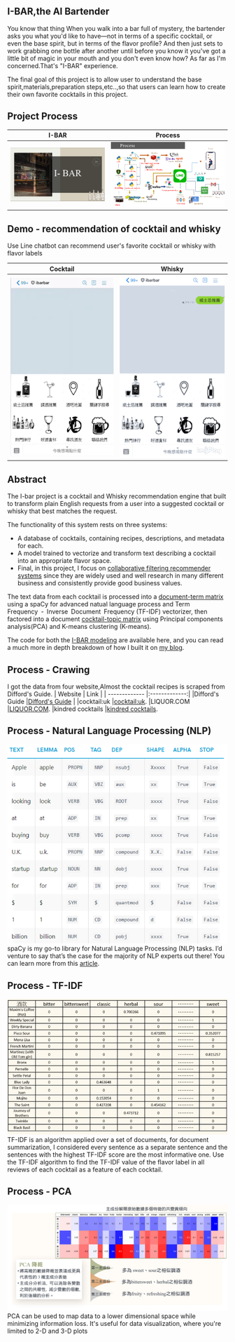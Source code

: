 ## I-BAR,the AI Bartender

You know that thing  When you walk into a bar full of mystery, the bartender asks you what you'd like to have—not in terms of a specific cocktail, or even the base spirit, but in terms of the flavor profile? And then just sets to work grabbing one bottle after another until before you know it you've got a little bit of magic in your mouth and you don't even know how? As far as I'm concerned.That's "I-BAR" experience.

The final goal of this project is to allow user to understand the base spirit,materials,preparation steps,etc..,so that users can learn how to create their own favorite cocktails in this project.


## Project  Process

| I-BAR         |    Process    |
| ------------- |:-------------:|
|![image](https://github.com/Han-lai/I-BAR/blob/master/01%20demo%E5%9C%96%E6%AA%94/I-BAR.png?raw=true)  |![image](https://github.com/Han-lai/I-BAR/blob/master/01%20demo%E5%9C%96%E6%AA%94/process.png?raw=true) |
## Demo - recommendation of cocktail and whisky
 Use Line chatbot can recommend user's favorite cocktail or whisky with flavor labels 

| Cocktail      | Whisky        |
| ------------- |:-------------:|
|![image](https://github.com/Han-lai/I-BAR/blob/master/01%20demo%E5%9C%96%E6%AA%94/cocktail_demo.gif?raw=true)      |![image](https://github.com/Han-lai/I-BAR/blob/master/01%20demo%E5%9C%96%E6%AA%94/whisky.gif?raw=true)   |


## Abstract

The I-bar project is a cocktail and Whisky recommendation engine that built to transform plain English requests from a user into a suggested cocktail or whisky that best matches the request.

The functionality of this system rests on three systems:
* A database of cocktails, containing recipes, descriptions, and metadata for each.
* A model trained to vectorize and transform text describing a cocktail into an appropriate flavor space.
* Final, in this project, I focus on [collaborative filtering recommender systems](https://github.com/Han-lai/WhiskyRecommendationSystem
) since they are widely used and well research in many different business and consistently provide good business values. 

The text data from each cocktail is processed into a [document-term matrix](https://github.com/Han-lai/I-BAR/blob/master/TFIDF/TF-IDF_cocktail.py) using a spaCy for advanced natual language process and Term Frequency - Inverse Document Frequency (TF-IDF) vectorizer, then factored into a document [cocktail-topic matrix](https://github.com/Han-lai/I-BAR/blob/master/kmeans/pca_kmeans_model.py) using Principal components analysis(PCA) and K-means clustering (K-means). 

The code for both the [I-BAR modeling](https://github.com/Han-lai/I-BAR/blob/master/kmeans/pca_kmeans_model.py) are available here, and you can read a much more in depth breakdown of how I built it on [my blog](https://hanjobs-com.webnode.tw/).


## Process - Crawing
I got the data from four website,Almost the cocktail recipes is scraped from Difford's Guide.
| Website          | Link       |
| -------------    |:-------------:|
|Difford's Guide   |[Difford's Guide](https://www.diffordsguide.com/)  |
|cocktail:uk       |[cocktail:uk](https://www.cocktail.uk.com/).
|LIQUOR.COM        |[LIQUOR.COM](https://www.liquor.com/).
|kindred cocktails |[kindred cocktails](https://kindredcocktails.com/).

## Process - Natural Language Processing (NLP)
![image](https://github.com/Han-lai/I-BAR/blob/master/01%20demo%E5%9C%96%E6%AA%94/spacy.PNG?raw=true) 
spaCy is my go-to library for Natural Language Processing (NLP) tasks. I’d venture to say that’s the case for the majority of NLP experts out there! You can learn more from this [article](https://hanjobs-com.webnode.tw/l/spacy/).


## Process - TF-IDF
![image](https://github.com/Han-lai/I-BAR/blob/master/01%20demo%E5%9C%96%E6%AA%94/TF-IDF.png?raw=true) 
TF-IDF is an algorithm applied over a set of documents, for document summarization, I considered every sentence as a separate sentence and the sentences with the highest TF-IDF score are the most informative one.
Use the TF-IDF algorithm to find the TF-IDF value of the flavor label in all reviews of each cocktail as a feature of each cocktail.


## Process - PCA
![image](https://github.com/Han-lai/I-BAR/blob/master/01%20demo%E5%9C%96%E6%AA%94/pca.png?raw=true) 
PCA can be used to map data to a lower dimensional space while minimizing information loss. It's useful for data visualization, where you're limited to 2-D and 3-D plots
##





